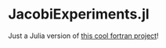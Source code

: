 # JacobiExperiments.jl

Just a Julia version of [this cool fortran project](https://github.com/loiseaujc/Jacobi-Experiments)!
